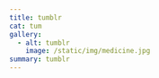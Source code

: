 ```yaml
---
title: tumblr
cat: tum
gallery:
  - alt: tumblr
    image: /static/img/medicine.jpg
summary: tumblr
---
```

